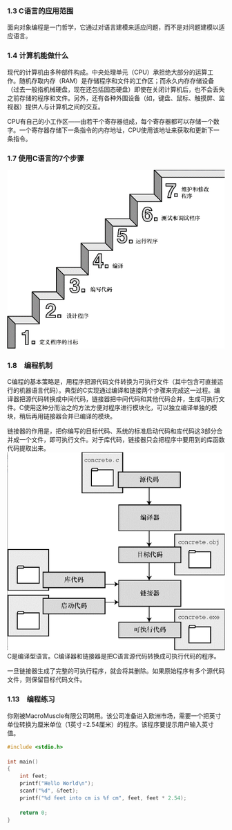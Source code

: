 ### 1.3 C语言的应用范围
面向对象编程是一门哲学，它通过对语言建模来适应问题，而不是对问题建模以适应语言。

### 1.4 计算机能做什么
现代的计算机由多种部件构成。中央处理单元（CPU）承担绝大部分的运算工作。随机存取内存（RAM）是存储程序和文件的工作区；而永久内存存储设备（过去一般指机械硬盘，现在还包括固态硬盘）即使在关闭计算机后，也不会丢失之前存储的程序和文件。另外，还有各种外围设备（如，键盘、鼠标、触摸屏、监视器）提供人与计算机之间的交互。

CPU有自己的小工作区——由若干个寄存器组成，每个寄存器都可以存储一个数字。一个寄存器存储下一条指令的内存地址，CPU使用该地址来获取和更新下一条指令。

### 1.7 使用C语言的7个步骤
![](../imgs/2.png)

### 1.8　编程机制
C编程的基本策略是，用程序把源代码文件转换为可执行文件（其中包含可直接运行的机器语言代码）。典型的C实现通过编译和链接两个步骤来完成这一过程。编译器把源代码转换成中间代码，链接器把中间代码和其他代码合并，生成可执行文件。C使用这种分而治之的方法方便对程序进行模块化，可以独立编译单独的模块，稍后再用链接器合并已编译的模块。

链接器的作用是，把你编写的目标代码、系统的标准启动代码和库代码这3部分合并成一个文件，即可执行文件。对于库代码，链接器只会把程序中要用到的库函数代码提取出来。
![编译器和链接器](../imgs/3.png)
C是编译型语言。C编译器和链接器是把C语言源代码转换成可执行代码的程序。

一旦链接器生成了完整的可执行程序，就会将其删除。如果原始程序有多个源代码文件，则保留目标代码文件。

### 1.13　编程练习
你刚被MacroMuscle有限公司聘用。该公司准备进入欧洲市场，需要一个把英寸单位转换为厘米单位（1英寸=2.54厘米）的程序。该程序要提示用户输入英寸值。
```c
#include <stdio.h>

int main()
{
    int feet;
    printf("Hello World\n");
    scanf("%d", &feet);
    printf("%d feet into cm is %f cm", feet, feet * 2.54);

    return 0;
}
```